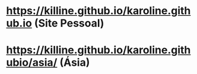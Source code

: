 #  https://killine.github.io/karoline.github.io  (Site Pessoal)

#   https://killine.github.io/karoline.githubio/asia/  (Ásia)

